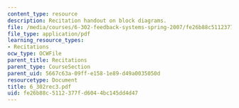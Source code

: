 ```yaml
---
content_type: resource
description: Recitation handout on block diagrams.
file: /media/courses/6-302-feedback-systems-spring-2007/fe26b88c5112377fd6044bc145dd4d47_6_302rec3.pdf
file_type: application/pdf
learning_resource_types:
- Recitations
ocw_type: OCWFile
parent_title: Recitations
parent_type: CourseSection
parent_uid: 5667c63a-09ff-e158-1e89-d49a0035050d
resourcetype: Document
title: 6_302rec3.pdf
uid: fe26b88c-5112-377f-d604-4bc145dd4d47
---
```


